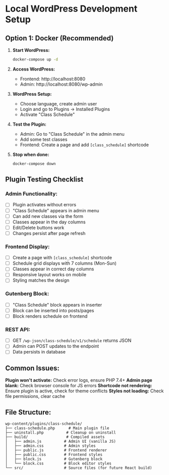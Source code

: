 # Local WordPress Development Setup

## Option 1: Docker (Recommended)

1. **Start WordPress:**
   ```bash
   docker-compose up -d
   ```

2. **Access WordPress:**
   - Frontend: http://localhost:8080
   - Admin: http://localhost:8080/wp-admin

3. **WordPress Setup:**
   - Choose language, create admin user
   - Login and go to Plugins → Installed Plugins
   - Activate "Class Schedule"

4. **Test the Plugin:**
   - Admin: Go to "Class Schedule" in the admin menu
   - Add some test classes
   - Frontend: Create a page and add `[class_schedule]` shortcode

5. **Stop when done:**
   ```bash
   docker-compose down
   ```

## Plugin Testing Checklist

### Admin Functionality:
- [ ] Plugin activates without errors
- [ ] "Class Schedule" appears in admin menu
- [ ] Can add new classes via the form
- [ ] Classes appear in the day columns
- [ ] Edit/Delete buttons work
- [ ] Changes persist after page refresh

### Frontend Display:
- [ ] Create a page with `[class_schedule]` shortcode
- [ ] Schedule grid displays with 7 columns (Mon-Sun)
- [ ] Classes appear in correct day columns
- [ ] Responsive layout works on mobile
- [ ] Styling matches the design

### Gutenberg Block:
- [ ] "Class Schedule" block appears in inserter
- [ ] Block can be inserted into posts/pages
- [ ] Block renders schedule on frontend

### REST API:
- [ ] GET `/wp-json/class-schedule/v1/schedule` returns JSON
- [ ] Admin can POST updates to the endpoint
- [ ] Data persists in database

## Common Issues:

**Plugin won't activate:** Check error logs, ensure PHP 7.4+
**Admin page blank:** Check browser console for JS errors
**Shortcode not rendering:** Ensure plugin is active, check for theme conflicts
**Styles not loading:** Check file permissions, clear cache

## File Structure:
```
wp-content/plugins/class-schedule/
├── class-schedule.php      # Main plugin file
├── uninstall.php          # Cleanup on uninstall
├── build/                 # Compiled assets
│   ├── admin.js          # Admin UI (vanilla JS)
│   ├── admin.css         # Admin styles
│   ├── public.js         # Frontend renderer
│   ├── public.css        # Frontend styles
│   ├── block.js          # Gutenberg block
│   └── block.css         # Block editor styles
└── src/                  # Source files (for future React build)
```
